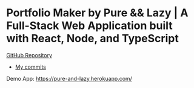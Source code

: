 # Portfolio Maker by Pure && Lazy | A Full-Stack Web Application built with React, Node, and TypeScript

[GitHub Repository](https://github.com/gatlee/it-project/)
* [My commits](https://github.com/gatlee/it-project/commits?author=simon-nctran)

Demo App: https://pure-and-lazy.herokuapp.com/ 
